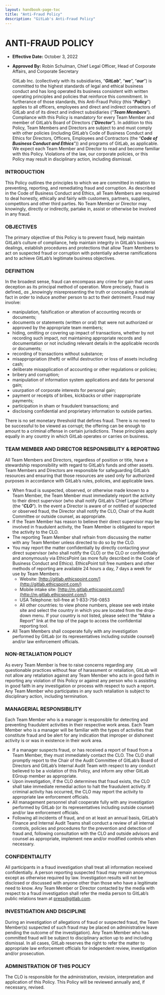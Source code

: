```yaml
---
layout: handbook-page-toc
title: "Anti-Fraud Policy"
description: "GitLab's Anti-Fraud Policy"
---
```


# ANTI-FRAUD POLICY
* **Effective Date:** October 3, 2022
* **Approved By:** Robin Schulman, Chief Legal Officer, Head of Corporate Affairs, and Corporate Secretary

    GitLab Inc. (collectively with its subsidiaries, “**_GitLab_**”, “**_we_**”, “**_our_**”) is committed to the highest standards of legal and ethical business conduct and has long operated its business consistent with written operating principles and policies that reinforce this commitment. In furtherance of those standards, this Anti-Fraud Policy (this “**_Policy_**”) applies to all officers, employees and direct and indirect contractors of GitLab and of its direct and indirect subsidiaries (“**_Team Members_**”). Compliance with this Policy is mandatory for every Team Member and member of GitLab’s Board of Directors (“**_Director_**”). In addition to this Policy, Team Members and Directors are subject to and must comply with other policies (including GitLab’s Code of Business Conduct and Ethics for Directors, Officers, Employees and Contractors (the “**_Code of Business Conduct and Ethics_**”)) and programs of GitLab, as applicable. We expect each Team Member and Director to read and become familiar with this Policy. Violations of the law, our corporate policies, or this Policy may result in disciplinary action, including dismissal.

### INTRODUCTION

This Policy outlines the principles to which we are committed in relation to preventing, reporting, and remediating fraud and corruption. As described in the Code of Business Conduct and Ethics, all Team Members are required to deal honestly, ethically and fairly with customers, partners, suppliers, competitors and other third parties. No Team Member or Director may knowingly, directly or indirectly, partake in, assist or otherwise be involved in any fraud.

### OBJECTIVES

The primary objective of this Policy is to prevent fraud, help maintain GitLab’s culture of compliance, help maintain integrity in GitLab’s business dealings, establish procedures and protections that allow Team Members to act on suspected fraud or corruption with potentially adverse ramifications and to achieve GitLab’s legitimate business objectives.

### DEFINITION

In the broadest sense, fraud can encompass any crime for gain that uses deception as its principal method of operation. More precisely, fraud is defined_ _as_ _knowingly misrepresenting the truth or concealing a material fact in order to induce another person to act to their detriment. Fraud may involve: 

* manipulation, falsification or alteration of accounting records or documents; 
* documents or statements (written or oral) that were not authorized or approved by the appropriate team members;
* hiding, omitting or covering up impact of transactions, whether by not recording such impact, not maintaining appropriate records and documentation or not including relevant details in the applicable records or documents; 
* recording of transactions without substance;
* misappropriation (theft) or willful destruction or loss of assets including cash; 
* deliberate misapplication of accounting or other regulations or policies; 
* bribery and corruption;
* manipulation of information system applications and data for personal gain;
* usurpation of corporate interests for personal gain;
* payment or receipts of bribes, kickbacks or other inappropriate payments; 
* participation in sham or fraudulent transactions; and
* disclosing confidential and proprietary information to outside parties. 

There is no set monetary threshold that defines fraud. There is no need to be successful to be viewed as corrupt; the offering can be enough to amount to a criminal offense in certain jurisdictions. These principles apply equally in any country in which GitLab operates or carries on business. 

### TEAM MEMBER AND DIRECTOR RESPONSIBILITY & REPORTING

All Team Members and Directors, regardless of position or title, have a stewardship responsibility with regard to GitLab’s funds and other assets. Team Members and Directors are responsible for safeguarding GitLab’s resources and ensuring that those resources are used only for authorized purposes in accordance with GitLab’s rules, policies, and applicable laws. 

* When fraud is suspected, observed, or otherwise made known to a Team Member, the Team Member must immediately report the activity to their direct supervisor (who shall notify GitLab’s Chief Legal Officer (the “**_CLO_**”). In the event a Director is aware of or notified of suspected or observed fraud, the Director shall notify the CLO, Chair of the Audit Committee or outside counsel, as appropriate.
* If the Team Member has reason to believe their direct supervisor may be involved in fraudulent activity, the Team Member is obligated to report the activity to the CLO. 
* The reporting Team Member shall refrain from discussing the matter with any Team Member unless directed to do so by the CLO.  
* You may report the matter confidentially by directly contacting your direct supervisor (who shall notify the CLO) or the CLO or confidentially and anonymously via EthicsPoint (as more fully described in the Code of Business Conduct and Ethics). EthicsPoint toll free numbers and other methods of reporting are available 24 hours a day, 7 days a week for use by Team Members:
    * Website: [http://gitlab.ethicspoint.com/](http://gitlab.ethicspoint.com/)
    * Mobile intake site: [http://m.gitlab.ethicspoint.com/](http://m.gitlab.ethicspoint.com/)
    * USA Telephone: toll-free at 1-833-756-0853
    * All other countries: to view phone numbers, please see web intake site and select the country in which you are located from the drop-down menu. If your country is not listed, please select the “Make a Report” link at the top of the page to access the confidential reporting tool. 
* All Team Members shall cooperate fully with any investigation performed by GitLab (or its representatives including outside counsel) and/or law enforcement officials. 

### NON-RETALIATION POLICY

As every Team Member is free to raise concerns regarding any questionable practices without fear of harassment or retaliation, GitLab will not allow any retaliation against any Team Member who acts in good faith in reporting any violation of this Policy or against any person who is assisting in good faith in any investigation or process with respect to such a report. Any Team Member who participates in any such retaliation is subject to disciplinary action, including termination. 

### MANAGERIAL RESPONSIBILITY

Each Team Member who is a manager is responsible for detecting and preventing fraudulent activities in their respective work areas. Each Team Member who is a manager will be familiar with the types of activities that constitute fraud and be alert for any indication that improper or dishonest activity is or was in existence in their work area. 

* If a manager suspects fraud, or has received a report of fraud from a Team Member, they must immediately contact the CLO. The CLO shall promptly report to the Chair of the Audit Committee of GitLab’s Board of Directors and GitLab’s Internal Audit Team with respect to any conduct believed to be a violation of this Policy, and inform any other GitLab EGroup member as appropriate. 
* Upon investigation, if the CLO determines that fraud exists, the CLO shall take immediate remedial action to halt the fraudulent activity. If criminal activity has occurred, the CLO may report the activity to appropriate law enforcement officials. 
* All management personnel shall cooperate fully with any investigation performed by GitLab (or its representatives including outside counsel) and/or law enforcement officials. 
* Following all incidents of fraud, and on at least an annual basis, GitLab’s Finance and Internal Audit Teams shall conduct a review of all internal controls, policies and procedures for the prevention and detection of fraud and, following consultation with the CLO and outside advisors and counsel as appropriate, implement new and/or modified controls when necessary. 

### CONFIDENTIALITY

All participants in a fraud investigation shall treat all information received confidentially. A person reporting suspected fraud may remain anonymous except as otherwise required by law. Investigation results will not be disclosed or discussed with anyone other than those who have a legitimate need to know. Any Team Member or Director contacted by the media with respect to a fraud investigation shall refer the media person to GitLab’s public relations team at press@gitlab.com. 

### INVESTIGATION AND DISCIPLINE

During an investigation of allegations of fraud or suspected fraud, the Team Member(s) suspected of such fraud may be placed on administrative leave pending the outcome of the investigation). Any Team Member who has committed fraud will be subject to disciplinary action up to and including dismissal. In all cases, GitLab reserves the right to refer the matter to appropriate law enforcement officials for independent review, investigation and/or prosecution.

### ADMINISTRATION OF THIS POLICY

The CLO is responsible for the administration, revision, interpretation and application of this Policy. This Policy will be reviewed annually and, if necessary, revised.
